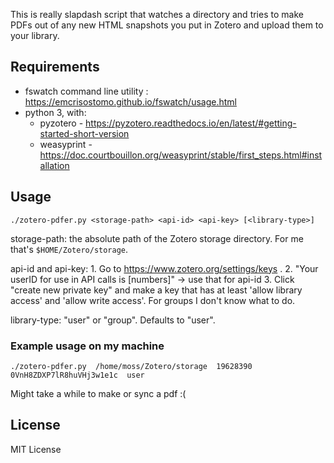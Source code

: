 This is really slapdash script that watches a directory and tries to make PDFs out of any new HTML snapshots you put in Zotero and upload them to your library.

## Requirements

- fswatch command line utility : https://emcrisostomo.github.io/fswatch/usage.html
- python 3, with:
	- pyzotero - https://pyzotero.readthedocs.io/en/latest/#getting-started-short-version
	- weasyprint - https://doc.courtbouillon.org/weasyprint/stable/first_steps.html#installation

## Usage

	./zotero-pdfer.py <storage-path> <api-id> <api-key> [<library-type>]

storage-path: the absolute path of the Zotero storage directory. For me that's `$HOME/Zotero/storage`.

api-id and api-key:
	1. Go to https://www.zotero.org/settings/keys .
	2. "Your userID for use in API calls is [numbers]" -> use that for api-id
	3. Click "create new private key" and make a key that has at least 'allow library access' and 'allow write access'. For groups I don't know what to do.

library-type: "user" or "group". Defaults to "user".

### Example usage on my machine

	./zotero-pdfer.py  /home/moss/Zotero/storage  19628390  0VnH8ZDXP7lR8huVHj3w1e1c  user

Might take a while to make or sync a pdf :(

## License

MIT License
